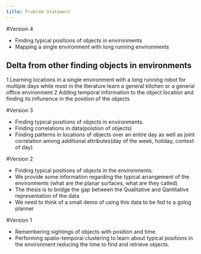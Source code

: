 ```yaml
---
title: Problem Statement
---
```


#Version 4
* Finding typical positions of objects in environments
* Mapping a single environment with long running environments
## Delta from other finding objects in environments
1 Learning locations in a single environment with a long running robot for multiple days
while most in the literature learn a general kitchen or a general office
environment
2 Adding temporal information to the object location and finding its influnence
in the position of the objects

#Version 3
* Finding typical positions of objects in environments.
* Finding correlations in data(poistion of objects)
* Finding patterns in locations of objects over an entire day as well as joint correlation
among additional attributes(day of the week, holiday, context of day)

#Version 2
* Finding typical positions of objects in the environments.
* We provide some information regarding the typical arrangement of the
environments (what are the planar surfaces, what are they called)
* The thesis is to bridge the gap between the Qualitative and Qantitative
representation of the data
* We need to think of a small demo of using this data to be fed to a golog
planner

#Version 1
* Remembering sightings of objects with position and time.
* Performing spatio-temporal clustering to learn about typical positions in the
environment reducing the time to find and retrieve objects.

